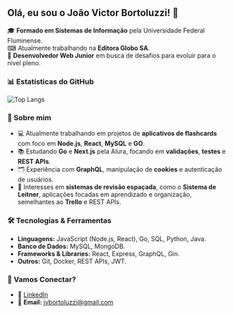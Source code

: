 ## Olá, eu sou o João Victor Bortoluzzi! 👋 

🎓 **Formado em Sistemas de Informação** pela Universidade Federal Fluminense.  
⌨  Atualmente trabalhando na **Editora Globo SA**.    
🎯 **Desenvolvedor Web Junior** em busca de desafios para evoluir para o nível pleno.  

### 📊 Estatísticas do GitHub
![Top Langs](https://github-readme-stats.vercel.app/api/top-langs/?username=Jvbrtzz&layout=compact&theme=radical)

### 🚀 Sobre mim
- 💻 Atualmente trabalhando em projetos de **aplicativos de flashcards** com foco em **Node.js**, **React**, **MySQL** e **GO**.
- 📚 Estudando **Go** e **Next.js** pela Alura, focando em **validações**, **testes** e **REST APIs**.
- 🗂️ Experiência com **GraphQL**, manipulação de **cookies** e autenticação de usuários.
- 🎯 Interesses em **sistemas de revisão espaçada**, como o **Sistema de Leitner**, aplicações focadas em aprendizado e organização, semelhantes ao **Trello** e REST APIs.

### 🛠️ Tecnologias & Ferramentas
- **Linguagens:** JavaScript (Node.js, React), Go, SQL, Python, Java.
- **Banco de Dados:** MySQL, MongoDB.
- **Frameworks & Libraries:** React, Express, GraphQL, Gin.
- **Outros:** Git, Docker, REST APIs, JWT.

### 🤝 Vamos Conectar?
- 💼 [LinkedIn](https://www.linkedin.com/in/joão-victor-bortoluzzi-da-silva-31397b218/)
- 📧 **Email:** jvbortoluzzi@gmail.com


